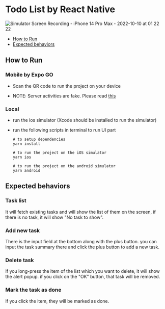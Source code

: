 # Todo List by React Native

![Simulator Screen Recording - iPhone 14 Pro Max - 2022-10-10 at 01 22 22](https://user-images.githubusercontent.com/77080974/194803180-d458ea05-fda2-4d4e-b1f2-d75a887e9d87.gif)


- [How to Run](#how-to-run)
- [Expected behaviors](#expected-behaviors)

## How to Run

### Mobile by Expo GO
- Scan the QR code to run the project on your device

- NOTE: Server activities are fake. Please read [this](https://my-json-server.typicode.com/)

### Local
- run the ios simulator (Xcode should be installed to run the simulator)

- run the following scripts in terminal to run UI part
   ```
   # to setup dependencies
   yarn install

   # to run the project on the iOS simulator
   yarn ios

   # to run the project on the android simulator
   yarn android
   ```

## Expected behaviors

### Task list

It will fetch existing tasks and will show the list of them on the screen, if there is no task, it will show "No task to show".

### Add new task

There is the input field at the bottom along with the plus button. you can input the task summary there and click the plus button to add a new task.

### Delete task

If you long-press the item of the list which you want to delete, it will show the alert popup. if you click on the "OK" button, that task will be removed.

### Mark the task as done

If you click the item, they will be marked as done.
